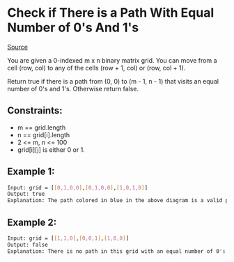 # Check if There is a Path With Equal Number of 0's And 1's
[Source](https://leetcode.com/problems/check-if-there-is-a-path-with-equal-number-of-0s-and-1s)

You are given a 0-indexed m x n binary matrix grid. You can move from a cell (row, col) to any of the cells (row + 1, col) or (row, col + 1).

Return true if there is a path from (0, 0) to (m - 1, n - 1) that visits an equal number of 0's and 1's. Otherwise return false.

## Constraints:

 - m == grid.length
 - n == grid[i].length
 - 2 <= m, n <= 100
 - grid[i][j] is either 0 or 1.

## Example 1:
```sh
Input: grid = [[0,1,0,0],[0,1,0,0],[1,0,1,0]]
Output: true
Explanation: The path colored in blue in the above diagram is a valid path because we have 3 cells with a value of 1 and 3 with a value of 0. Since there is a valid path, we return true.
```

## Example 2:
```sh
Input: grid = [[1,1,0],[0,0,1],[1,0,0]]
Output: false
Explanation: There is no path in this grid with an equal number of 0's and 1's.
```
